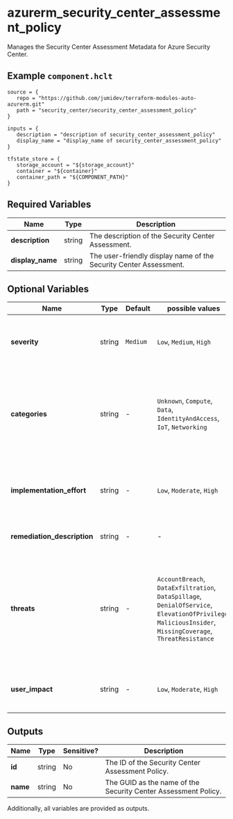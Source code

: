 # azurerm_security_center_assessment_policy

Manages the Security Center Assessment Metadata for Azure Security Center.

## Example `component.hclt`

```hcl
source = {
   repo = "https://github.com/jumidev/terraform-modules-auto-azurerm.git"   
   path = "security_center/security_center_assessment_policy"   
}

inputs = {
   description = "description of security_center_assessment_policy"   
   display_name = "display_name of security_center_assessment_policy"   
}

tfstate_store = {
   storage_account = "${storage_account}"   
   container = "${container}"   
   container_path = "${COMPONENT_PATH}"   
}

```

## Required Variables

| Name | Type |  Description |
| ---- | --------- |  ----------- |
| **description** | string |  The description of the Security Center Assessment. | 
| **display_name** | string |  The user-friendly display name of the Security Center Assessment. | 

## Optional Variables

| Name | Type |  Default  |  possible values |  Description |
| ---- | --------- |  ----------- | ----------- | ----------- |
| **severity** | string |  `Medium`  |  `Low`, `Medium`, `High`  |  The severity level of the Security Center Assessment. Possible values are `Low`, `Medium` and `High`. Defaults to `Medium`. | 
| **categories** | string |  -  |  `Unknown`, `Compute`, `Data`, `IdentityAndAccess`, `IoT`, `Networking`  |  A list of the categories of resource that is at risk when the Security Center Assessment is unhealthy. Possible values are `Unknown`, `Compute`, `Data`, `IdentityAndAccess`, `IoT` and `Networking`. | 
| **implementation_effort** | string |  -  |  `Low`, `Moderate`, `High`  |  The implementation effort which is used to remediate the Security Center Assessment. Possible values are `Low`, `Moderate` and `High`. | 
| **remediation_description** | string |  -  |  -  |  The description which is used to mitigate the security issue. | 
| **threats** | string |  -  |  `AccountBreach`, `DataExfiltration`, `DataSpillage`, `DenialOfService`, `ElevationOfPrivilege`, `MaliciousInsider`, `MissingCoverage`, `ThreatResistance`  |  A list of the threat impacts for the Security Center Assessment. Possible values are `AccountBreach`, `DataExfiltration`, `DataSpillage`, `DenialOfService`, `ElevationOfPrivilege`, `MaliciousInsider`, `MissingCoverage` and `ThreatResistance`. | 
| **user_impact** | string |  -  |  `Low`, `Moderate`, `High`  |  The user impact of the Security Center Assessment. Possible values are `Low`, `Moderate` and `High`. | 



## Outputs

| Name | Type | Sensitive? | Description |
| ---- | ---- | --------- | --------- |
| **id** | string | No  | The ID of the Security Center Assessment Policy. | 
| **name** | string | No  | The GUID as the name of the Security Center Assessment Policy. | 

Additionally, all variables are provided as outputs.
